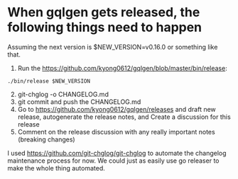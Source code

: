 # When gqlgen gets released, the following things need to happen

Assuming the next version is $NEW_VERSION=v0.16.0 or something like that.

1. Run the https://github.com/kyong0612/gqlgen/blob/master/bin/release:

```
./bin/release $NEW_VERSION
```

2. git-chglog -o CHANGELOG.md
3. git commit and push the CHANGELOG.md
4. Go to https://github.com/kyong0612/gqlgen/releases and draft new release, autogenerate the release notes, and Create a discussion for this release
5. Comment on the release discussion with any really important notes (breaking changes)

I used https://github.com/git-chglog/git-chglog to automate the changelog maintenance process for now. We could just as easily use go releaser to make the whole thing automated.
